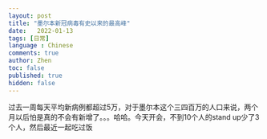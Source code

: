 ```yaml
---
layout: post
title: "墨尔本新冠病毒有史以来的最高峰"
date:   2022-01-13
tags: [日常]
language : Chinese
comments: true
author: Zhen
toc: false
published: true
hidden: false
---
```

过去一周每天平均新病例都超过5万，对于墨尔本这个三四百万的人口来说，两个月以后怕是真的不会有新增了。。。哈哈。今天开会，不到10个人的stand up少了3个人，然后最近一起吃过饭
<!--stackedit_data:
eyJoaXN0b3J5IjpbMTkyMDY0ODU3M119
-->